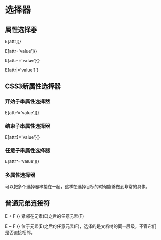 选择器
======

## 属性选择器

  E[attr]{}
  
  E[attr='value']{}
  
  E[attr~='value']{}
  
  E[attr|='value']{}
  
## CSS3新属性选择器

### 开始子串属性选择器

  E[attr^='value']{}
  
### 结束子串属性选择器

  E[attr$='value']{}

### 任意子串属性选择器

  E[attr*='value']{}
  
### 多属性选择器

  可以把多个选择器串接在一起，这样在选择目标的时候能够做到非常的具体。
  
## 普通兄弟连接符

  E + F {} 紧邻在元素(E)之后的任意元素(F)
  
  E ~ F {} 位于元素(E)之后的任意元素(F)，选择的是文档树的同一层级，不管它们是否直接相邻。
